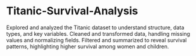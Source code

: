 # Titanic-Survival-Analysis
Explored and analyzed the Titanic dataset to understand structure, data types, and key variables. Cleaned and transformed data, handling missing values and normalizing fields. Filtered and summarized to reveal survival patterns, highlighting higher survival among women and children.
